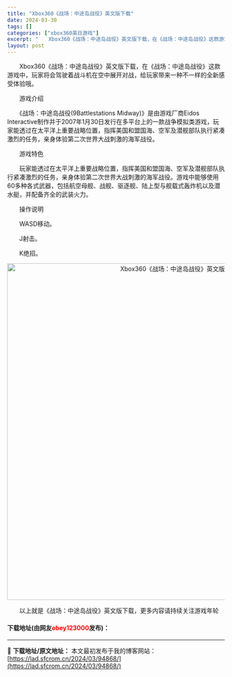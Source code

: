```yaml
---
title: "Xbox360《战场：中途岛战役》英文版下载"
date: 2024-03-30
tags: []
categories: ["xbox360英日游戏"]
excerpt: "　　Xbox360《战场：中途岛战役》英文版下载，在《战场：中途岛战役》这款游戏中，玩家将会驾驶着战斗机在空中展开对战，给玩家带来一种不一样的全新感受体验哦。 　　游戏介绍 　　《战场：中途岛战役(9Battlestations Midway)》是由游戏厂商Eidos Interactive制作并于&hellip;"
layout: post
---
```


 <p>　　Xbox360《战场：中途岛战役》英文版下载，在《战场：中途岛战役》这款游戏中，玩家将会驾驶着战斗机在空中展开对战，给玩家带来一种不一样的全新感受体验哦。</p> <p>　　游戏介绍</p> <p>　　《战场：中途岛战役(9Battlestations Midway)》是由游戏厂商Eidos Interactive制作并于2007年1月30日发行在多平台上的一款战争模拟类游戏，玩家能透过在太平洋上重要战略位置，指挥美国和盟国海、空军及潜舰部队执行紧凑激烈的任务，亲身体验第二次世界大战刺激的海军战役。</p> <p>　　游戏特色</p> <p>　　玩家能透过在太平洋上重要战略位置，指挥美国和盟国海、空军及潜舰部队执行紧凑激烈的任务，亲身体验第二次世界大战刺激的海军战役。游戏中能够使用60多种各式武器，包括航空母舰、战舰、驱逐舰、陆上型与舰载式轰炸机以及潜水艇，并配备齐全的武装火力。</p> <p>　　操作说明</p> <p>　　WASD移动。</p> <p>　　J射击。</p> <p>　　K绝招。</p> <p align="center"><img align="" border="0" src="https://lad.sfcrom.cn/wp-content/uploads/2024/03/20240330_6607d34e1efa6.jpg" width="778" alt="Xbox360《战场：中途岛战役》英文版下载" /></p> <p>　　以上就是《战场：中途岛战役》英文版下载，更多内容请持续关注游戏年轮</p> <p><h4>下载地址(由网友<font color="red">obey123000</font>发布)：</h4></p> 

---
📖 **下载地址/原文地址：** 本文最初发布于我的博客网站：[https://lad.sfcrom.cn/2024/03/94868/](https://lad.sfcrom.cn/2024/03/94868/)

